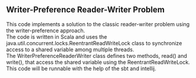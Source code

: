 ## Writer-Preference Reader-Writer Problem
This code implements a solution to the classic reader-writer problem using the writer-preference approach. <br>
The code is written in Scala and uses the java.util.concurrent.locks.ReentrantReadWriteLock class to synchronize access to a shared variable among multiple threads.<br>
The WriterPreferenceReaderWriter class defines two methods, read() and write(), that access the shared variable using the ReentrantReadWriteLock.<br>
This code will be runnable with the help of the sbt and intellij.